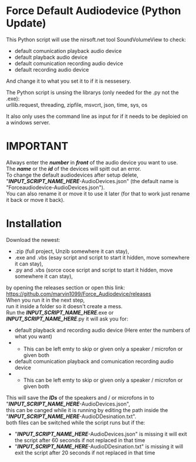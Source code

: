 # Force Default Audiodevice (Python Update)
This Python script will use the nirsoft.net tool SoundVolumeView to check:
- default comunication playback audio device
- default playback audio device
- default comunication recording audio device
- default recording audio device       

And change it to what you set it to if it is nessesery.

The Python script is unsing the librarys (only needed for the .py not the .exe):  
urllib.request, threading, zipfile, msvcrt, json, time, sys, os 

It also only uses the command line as input for if it needs to be deploied on a windows server.  

# IMPORTANT
Allways enter the ***number*** in ***front*** of the audio device you want to use.	    
The ***name*** or the ***id*** of the devices will spitt out an error.	    
To change the default audiodevices after setup delete,	     
"***INPUT_SCRIPT_NAME_HERE***-AudioDevices.json" (the default name is "Forceaudiodevice-AudioDevices.json").	          
You can also rename it or move it to use it later (for that to work just rename it back or move it back).	        

# Installation
Download the newest:
- .zip (full project, Unzib somewhere it can stay),
- .exe and .vbs (esay script and script to start it hidden, move somewhere it can stay), 
- .py and .vbs (sorce coce script and script to start it hidden, move somewhere it can stay), 

by opening the releases section or open this link:     
https://github.com/marvin1099/Force_Audiodevice/releases  
When you run it in the next step,  
run it inside a folder so it doesn't create a mess.   
Run the ***INPUT_SCRIPT_NAME_HERE***.exe or ***INPUT_SCRIPT_NAME_HERE***.py it will ask you for:
- default playback and recording audio device (Here enter the numbers of what you want)
- - This can be left emty to skip or given only a speaker / microfon or given both
- default comunication playback and comunication recording audio device
- - This can be left emty to skip or given only a speaker / microfon or given both

This will save the ***IDs*** of the speakers and / or microfons in to "***INPUT_SCRIPT_NAME_HERE***-AudioDevices.json",           
this can be canged while it is running by editing the path inside the "***INPUT_SCRIPT_NAME_HERE***-AudioDDesination.txt".         
both files can be switched while the script runs but if the:      
- "***INPUT_SCRIPT_NAME_HERE***-AudioDevices.json" is missing it will exit the script after 60 seconds if not replaced in that time
- "***INPUT_SCRIPT_NAME_HERE***-AudioDDesination.txt" is missing it will exit the script after 20 seconds if not replaced in that time
